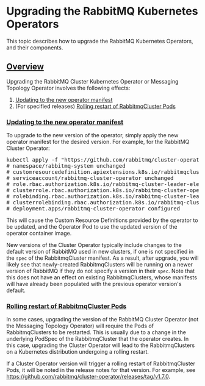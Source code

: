 # Upgrading the RabbitMQ Kubernetes Operators

This topic describes how to upgrade the RabbitMQ Kubernetes Operators, and their components.

## <a id='overview' class='anchor' href='#overview'>Overview</a>

Upgrading the RabbitMQ Cluster Kubernetes Operator or Messaging Topology Operator involves
the following effects:

1. [Updating to the new operator manifest](#update-manifest)
2. (For specified releases) [Rolling restart of RabbitmqCluster Pods](#rolling-restart)

### <a id='update-manifest' class='anchor' href='#update-manifest'>Updating to the new operator manifest</a>

To upgrade to the new version of the operator, simply apply the new operator manifest for the desired version. For example,
for the RabbitMQ Cluster Operator:

<pre class="lang-bash">
kubectl apply -f "https://github.com/rabbitmq/cluster-operator/releases/latest/download/cluster-operator.yml"
# namespace/rabbitmq-system unchanged
# customresourcedefinition.apiextensions.k8s.io/rabbitmqclusters.rabbitmq.com configured
# serviceaccount/rabbitmq-cluster-operator unchanged
# role.rbac.authorization.k8s.io/rabbitmq-cluster-leader-election-role unchanged
# clusterrole.rbac.authorization.k8s.io/rabbitmq-cluster-operator-role unchanged
# rolebinding.rbac.authorization.k8s.io/rabbitmq-cluster-leader-election-rolebinding unchanged
# clusterrolebinding.rbac.authorization.k8s.io/rabbitmq-cluster-operator-rolebinding unchanged
# deployment.apps/rabbitmq-cluster-operator configured
</pre>

This will cause the Custom Resource Definitions provided by the operator to be updated, and the Operator Pod to use the updated version
of the operator container image.

New versions of the Cluster Operator typically include changes to the default version of RabbitMQ used in new clusters, if one is not specified in the
`spec` of the RabbitmqCluster manifest. As a result, after upgrade, you will likely see that newly-created RabbitmqClusters will be running on a newer
version of RabbitMQ if they do not specify a version in their `spec`. Note that this does not have an effect on existing RabbitmqClusters, whose
manifests will have already been populated with the previous operator version's default.

### <a id='rolling-restart' class='anchor' href='#rolling-restart'>Rolling restart of RabbitmqCluster Pods</a>

In some cases, upgrading the version of the RabbitMQ Cluster Operator (not the Messaging Topology Operator) will require the Pods of RabbitmqClusters
to be restarted. This is usually due to a change in the underlying PodSpec of the RabbitmqCluster that the operator creates. In this case, upgrading the
Cluster Operator will lead to the RabbitmqClusters on a Kubernetes distribution undergoing a rolling restart.

If a Cluster Operator version will trigger a rolling restart of RabbitmqCluster Pods, it will be noted in the release notes for that version.
For example, see https://github.com/rabbitmq/cluster-operator/releases/tag/v1.7.0.
